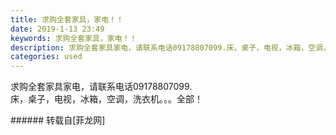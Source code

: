 ```yaml
---
title: 求购全套家具，家电！！
date: 2019-1-13 23:49
keywords: 求购全套家具，家电！！
description: 求购全套家具家电，请联系电话09178807099.床，桌子，电视，冰箱，空调，洗衣机。。。全部！
categories: used
---
```

<td class="t_f" id="postmessage_2685559">

求购全套家具家电，请联系电话09178807099.<br/>
床，桌子，电视，冰箱，空调，洗衣机。。。全部！<br/>
</td>
###### 转载自[菲龙网]